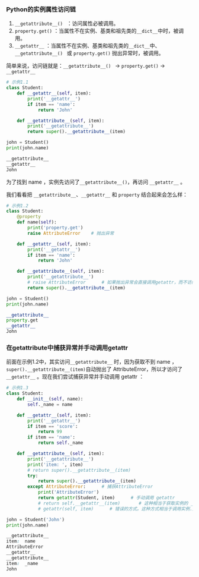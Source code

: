 ### Python的实例属性访问链

1. `__getattribute__() ` ：访问属性必被调用。
2. `property.get()` ：当属性不在实例、基类和祖先类的`__dict__`中时，被调用。
3. `__getattr__` ：当属性不在实例、基类和祖先类的`__dict__`中、`__getattribute__() ` 或 `property.get()` 抛出异常时，被调用。

简单来说，访问链就是：`__getattribute__() ` -> `property.get()` -> `__getattr__`

```python
# 示例1.1
class Student:
    def __getattr__(self, item):
        print('__getattr__')
        if item == 'name':
            return 'John'

    def __getattribute__(self, item):
        print('__getattribute__')
        return super().__getattribute__(item)

john = Student()
print(john.name)
```

```css
__getattribute__
__getattr__
John
```

为了找到 name ，实例先访问了`__getattribute__()`，再访问 `__getattr__` 。

我们看看把 `__getattribute__`、`__getattr__` 和 `property` 结合起来会怎么样：

```python
# 示例1.2
class Student:
    @property
    def name(self):
        print('property.get')
        raise AttributeError	# 抛出异常

    def __getattr__(self, item):
        print('__getattr__')
        if item == 'name':
            return 'John'

    def __getattribute__(self, item):
        print('__getattribute__')
        # raise AttributeError      # 如果抛出异常会直接调用getattr，而不访问property
        return super().__getattribute__(item)

john = Student()
print(john.name)
```

```python
__getattribute__
property.get
__getattr__
John
```

### 在getattribute中捕获异常并手动调用getattr

前面在示例1.2中，其实访问`__getattribute__` 时，因为获取不到 name ，`super().__getattribute__(item)`自动抛出了 AttributeError，所以才访问了`__getattr__`  。现在我们尝试捕获异常并手动调用 getattr ：

```python
# 示例1.3
class Student:
    def __init__(self, name):
        self._name = name

    def __getattr__(self, item):
        print('__getattr__')
        if item == 'score':
            return 99
        if item == 'name':
            return self._name

    def __getattribute__(self, item):
        print('__getattribute__')
        print('item: ', item)
        # return super().__getattribute__(item)
        try:
            return super().__getattribute__(item)
        except AttributeError:      # 捕获AttributeError
            print('AttributeError')
            return getattr(Student, item)      # 手动调用 getattr
            # return self.__getattr__(item)       # 这种相当于获取实例的 __getattr__ 再调用 __getattr___(item)
            # getattr(self, item)      # 错误的方式。这种方式相当于调用实例.属性(self.item)，而我们要获取的就是self.name，所以会导致无限递归

john = Student('John')
print(john.name)
```

```css
__getattribute__
item:  name
AttributeError
__getattr__
__getattribute__
item:  _name
John
```
